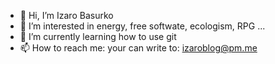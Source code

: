 - 👋 Hi, I’m Izaro Basurko
- 👀 I’m interested in energy, free softwate, ecologism, RPG ...
- 🌱 I’m currently learning how to use git
- 📫 How to reach me: your can write to: izaroblog@pm.me

<!---
IzaroBlog/IzaroBlog is a ✨ special ✨ repository because its `README.md` (this file) appears on your GitHub profile.
You can click the Preview link to take a look at your changes.
--->
